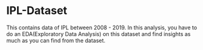 # IPL-Dataset
This contains data of IPL between 2008 - 2019.
In this analysis, you have to do an EDA(Exploratory Data Analysis) on this dataset and find insights as much as you can find from the dataset.
